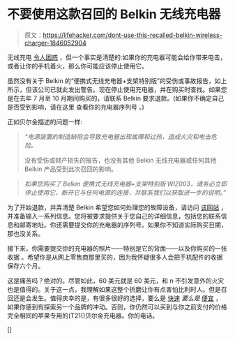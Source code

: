 # 不要使用这款召回的 Belkin 无线充电器

> 原文：<https://lifehacker.com/dont-use-this-recalled-belkin-wireless-charger-1846052904>

无线充电 [令人困惑](https://lifehacker.com/the-real-reason-you-shouldnt-rely-on-wireless-charging-1844653054) ，但一个事实是清楚的:如果你的充电器可能会给你带来电击，或者让你的手机着火，那么你可能应该停止使用它。



虽然没有关于 Belkin 的“便携式无线充电器+支架特别版”的受伤或事故报告，如上所示，但该公司已就此发出警告。现在停止使用充电器，并在购买时查找。如果您是在去年 7 月至 10 月期间购买的，请联系 Belkin 要求退款。(如果你不确定自己是否受到影响，请在这里 查看你的充电器序列号 。)

正如贝尔金描述的问题一样:

> *“电源装置的制造缺陷会导致充电器出现故障和过热，造成火灾和电击危险。*
> 
> 没有受伤或财产损失的报告，也没有其他 Belkin 无线充电器或任何其他 Belkin 产品受到此次召回的影响。

> *如果您购买了 Belkin 便携式无线充电器+支架特别版 WIZ003，请务必立即停止使用它，断开它与任何电源的连接，并联系我们以获取进一步的说明。”*

为了开始退款，并弄清楚 Belkin 希望您如何处理您的故障设备，请访问 [该网站](https://www.belkin.com/us/support/wiz003recallform/) ，并准备输入一系列信息。您将被要求提供关于您自己的详细信息，包括您的联系信息和邮寄地址。你还需要提交你的充电器的序列号。如果你不知道实际购买日期，那也没关系。

接下来，你需要提交你的充电器的照片——特别是它的背面——以及你购买的一张收据 。希望你是从网上零售商那里买的，因为我怀疑很多人会把手机配件的收据保存六个月。

这是痛苦吗？绝对的。尽管如此，60 美元就是 60 美元，和 n 不引发意外的火灾也是值得的。关于这一点，我理解如果这整个折磨让你有点害怕比利时人。但是召回还是会发生。值得庆幸的是，有很多很好的选择，要么是 [快速](https://smile.amazon.com/dp/B079C1QLCR/?asc_campaign=InlineText&asc_refurl=https://lifehacker.com/dont-use-this-recalled-belkin-wireless-charger-1846052904&asc_source=&tag=kinjalifehackerlink-20) *要么是* [便宜](https://smile.amazon.com/dp/B07DBXZZN3/?asc_campaign=InlineText&asc_refurl=https://lifehacker.com/dont-use-this-recalled-belkin-wireless-charger-1846052904&asc_source=&tag=kinjalifehackerlink-20) ，如果你感到有探索另一个品牌的冲动。否则，你仍然可以买到与你之前支付的价格完全相同的苹果专用的(T21()贝尔金充电器。你的电话。

[]